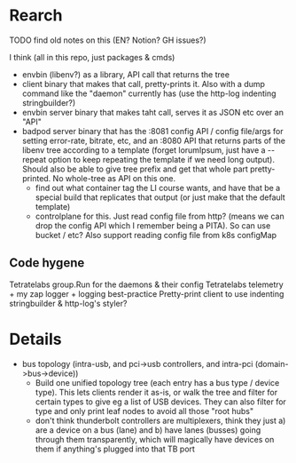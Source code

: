 # Rearch

TODO find old notes on this (EN? Notion? GH issues?)

I think (all in this repo, just packages & cmds)
* envbin (libenv?) as a library, API call that returns the tree
* client binary that makes that call, pretty-prints it. Also with a dump command like the "daemon" currently has (use the http-log indenting stringbuilder?)
* envbin server binary that makes taht call, serves it as JSON etc over an "API"
* badpod server binary that has the :8081 config API / config file/args for setting error-rate, bitrate, etc, and an :8080 API that returns parts of the libenv tree according to a template (forget lorumIpsum, just have a --repeat option to keep repeating the template if we need long output). Should also be able to give tree prefix and get that whole part pretty-printed. No whole-tree as API on this one.
  * find out what container tag the LI course wants, and have that be a special build that replicates that output (or just make that the default template)
  * controlplane for this. Just read config file from http? (means we can drop the config API which I remember being a PITA). So can use bucket / etc? Also support reading config file from k8s configMap

## Code hygene
Tetratelabs group.Run for the daemons & their config
Tetratelabs telemetry + my zap logger + logging best-practice
Pretty-print client to use indenting stringbuilder & http-log's styler?

# Details
* bus topology (intra-usb, and pci->usb controllers, and intra-pci (domain->bus->device))
  * Build one unified topology tree (each entry has a bus type / device type). This lets clients render it as-is, or walk the tree and filter for certain types to give eg a list of USB devices. They can also filter for type and only print leaf nodes to avoid all those "root hubs"
  * don't think thunderbolt controllers are multiplexers, think they just a) are a device on a bus (lane) and b) have lanes (busses) going through them transparently, which will magically have devices on them if anything's plugged into that TB port
